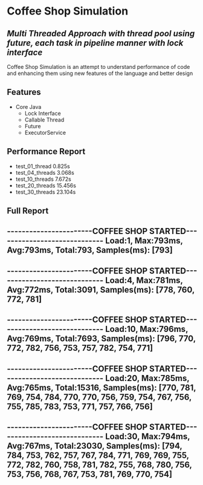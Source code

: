 # Coffee Shop Simulation
## _Multi Threaded Approach with thread pool using future, each task in pipeline manner with lock interface_

Coffee Shop Simulation is an attempt to understand performance of code and enhancing them using new features of the language and better design

## Features
- Core Java
	- Lock Interface
	- Callable Thread
	- Future
	- ExecutorService


## Performance Report
- test_01_thread 0.825s
- test_04_threads 3.068s
- test_10_threads 7.672s
- test_20_threads 15.456s
- test_30_threads 23.104s


## Full Report
-----------------------COFFEE SHOP STARTED-----------------------------
Load:1, Max:793ms, Avg:793ms, Total:793, Samples(ms): [793]
------------------------------------------------------------------------

-----------------------COFFEE SHOP STARTED-----------------------------
Load:4, Max:781ms, Avg:772ms, Total:3091, Samples(ms): [778, 760, 772, 781]
------------------------------------------------------------------------

-----------------------COFFEE SHOP STARTED-----------------------------
Load:10, Max:796ms, Avg:769ms, Total:7693, Samples(ms): [796, 770, 772, 782, 756, 753, 757, 782, 754, 771]
------------------------------------------------------------------------

-----------------------COFFEE SHOP STARTED-----------------------------
Load:20, Max:785ms, Avg:765ms, Total:15316, Samples(ms): [770, 781, 769, 754, 784, 770, 770, 756, 759, 754, 767, 756, 755, 785, 783, 753, 771, 757, 766, 756]
------------------------------------------------------------------------

-----------------------COFFEE SHOP STARTED-----------------------------
Load:30, Max:794ms, Avg:767ms, Total:23030, Samples(ms): [794, 784, 753, 762, 757, 767, 784, 771, 769, 769, 755, 772, 782, 760, 758, 781, 782, 755, 768, 780, 756, 753, 756, 768, 767, 753, 781, 769, 770, 754]
------------------------------------------------------------------------

